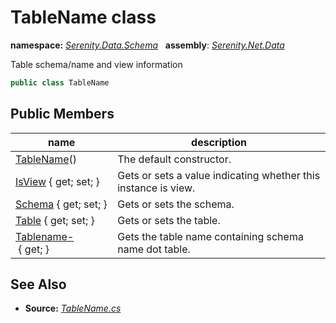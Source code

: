 # TableName class
**namespace:** *[Serenity.Data.Schema](../README.md#serenity.data.schema-namespace)*   **assembly**: *[Serenity.Net.Data](../README.md)*

Table schema/name and view information

```csharp
public class TableName
```

## Public Members

| name | description |
| --- | --- |
| [TableName](TableName/TableName.md)() | The default constructor. |
| [IsView](TableName/IsView.md) { get; set; } | Gets or sets a value indicating whether this instance is view. |
| [Schema](TableName/Schema.md) { get; set; } | Gets or sets the schema. |
| [Table](TableName/Table.md) { get; set; } | Gets or sets the table. |
| [Tablename-](TableName/Tablename-.md) { get; } | Gets the table name containing schema name dot table. |

## See Also

* **Source:** *[TableName.cs](https://github.com/serenity-is/Serenity/blob/master/src/Serenity.Net.Data/Schema/TableName.cs)*